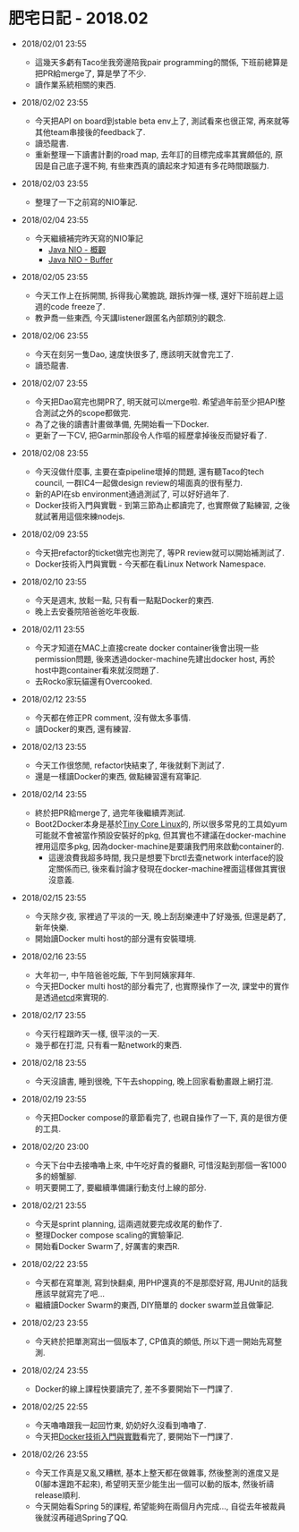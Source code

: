# 肥宅日記 - 2018.02

* 2018/02/01 23:55
    * 這幾天多虧有Taco坐我旁邊陪我pair programming的關係, 下班前總算是把PR給merge了, 算是學了不少.
    * 讀作業系統相關的東西.

* 2018/02/02 23:55
    * 今天把API on board到stable beta env上了, 測試看來也很正常, 再來就等其他team串接後的feedback了.
    * 讀恐龍書.
    * 重新整理一下讀書計劃的road map, 去年訂的目標完成率其實頗低的, 原因是自己底子還不夠, 有些東西真的讀起來才知道有多花時間跟腦力.

* 2018/02/03 23:55
    * 整理了一下之前寫的NIO筆記.

* 2018/02/04 23:55
    * 今天繼續補完昨天寫的NIO筆記
        * [Java NIO - 概觀](https://medium.com/@clu1022/java-nio-%E6%A6%82%E8%A7%80-68b8126a9224)
        * [Java NIO - Buffer](https://medium.com/@clu1022/java-nio-buffer-c98b52fd93ca)

* 2018/02/05 23:55
    * 今天工作上在拆開關, 拆得我心驚膽跳, 跟拆炸彈一樣, 還好下班前趕上這週的code freeze了.
    * 教尹喬一些東西, 今天講listener跟匿名內部類別的觀念.

* 2018/02/06 23:55
    * 今天在刻另一隻Dao, 速度快很多了, 應該明天就會完工了.
    * 讀恐龍書.

* 2018/02/07 23:55
    * 今天把Dao寫完也開PR了, 明天就可以merge啦. 希望過年前至少把API整合測試之外的scope都做完.
    * 為了之後的讀書計畫做準備, 先開始看一下Docker.
    * 更新了一下CV, 把Garmin那段令人作嘔的經歷拿掉後反而變好看了.

* 2018/02/08 23:55
    * 今天沒做什麼事, 主要在查pipeline壞掉的問題, 還有聽Taco的tech council, 一群IC4一起做design review的場面真的很有壓力.
    * 新的API在sb environment通過測試了, 可以好好過年了.
    * Docker技術入門與實戰 - 到第三節為止都讀完了, 也實際做了點練習, 之後就試著用這個來練nodejs.

* 2018/02/09 23:55
    * 今天把refactor的ticket做完也測完了, 等PR review就可以開始補測試了.
    * Docker技術入門與實戰 - 今天都在看Linux Network Namespace.

* 2018/02/10 23:55
    * 今天是週末, 放鬆一點, 只有看一點點Docker的東西.
    * 晚上去安養院陪爸爸吃年夜飯.

* 2018/02/11 23:55
    * 今天才知道在MAC上直接create docker container後會出現一些permission問題, 後來透過docker-machine先建出docker host, 再於host中跑container看來就沒問題了.
    * 去Rocko家玩貓還有Overcooked.

* 2018/02/12 23:55
    * 今天都在修正PR comment, 沒有做太多事情.
    * 讀Docker的東西, 還有練習.

* 2018/02/13 23:55
    * 今天工作很悠閒, refactor快結束了, 年後就剩下測試了.
    * 還是一樣讀Docker的東西, 做點練習還有寫筆記.

* 2018/02/14 23:55
    * 終於把PR給merge了, 過完年後繼續弄測試.
    * Boot2Docker本身是基於[Tiny Core Linux](http://tinycorelinux.net/welcome.html)的, 所以很多常見的工具如yum可能就不會被當作預設安裝好的pkg, 但其實也不建議在docker-machine裡用這麼多pkg, 因為docker-machine是要讓我們用來啟動container的.
        * 這邊浪費我超多時間, 我只是想要下brctl去查network interface的設定關係而已, 後來看討論才發現在docker-machine裡面這樣做其實很沒意義.

* 2018/02/15 23:55
    * 今天除夕夜, 家裡過了平淡的一天, 晚上刮刮樂連中了好幾張, 但還是虧了, 新年快樂.
    * 開始讀Docker multi host的部分還有安裝環境.

* 2018/02/16 23:55
    * 大年初一, 中午陪爸爸吃飯, 下午到阿姨家拜年.
    * 今天把Docker multi host的部分看完了, 也實際操作了一次, 課堂中的實作是透過[etcd](https://coreos.com/etcd/)來實現的.

* 2018/02/17 23:55
    * 今天行程跟昨天一樣, 很平淡的一天.
    * 幾乎都在打混, 只有看一點network的東西.

* 2018/02/18 23:55
    * 今天沒讀書, 睡到很晚, 下午去shopping, 晚上回家看動畫跟上網打混.

* 2018/02/19 23:55
    * 今天把Docker compose的章節看完了, 也親自操作了一下, 真的是很方便的工具.

* 2018/02/20 23:00
    * 今天下台中去接嚕嚕上來, 中午吃好貴的餐廳R, 可惜沒點到那個一客1000多的螃蟹腳.
    * 明天要開工了, 要繼續準備讓行動支付上線的部分.

* 2018/02/21 23:55
    * 今天是sprint planning, 這兩週就要完成收尾的動作了.
    * 整理Docker compose scaling的實驗筆記.
    * 開始看Docker Swarm了, 好厲害的東西R.

* 2018/02/22 23:55
    * 今天都在寫單測, 寫到快翻桌, 用PHP還真的不是那麼好寫, 用JUnit的話我應該早就寫完了吧...
    * 繼續讀Docker Swarm的東西, DIY簡單的 docker swarm並且做筆記.

* 2018/02/23 23:55
    * 今天終於把單測寫出一個版本了, CP值真的頗低, 所以下週一開始先寫整測.

* 2018/02/24 23:55
    * Docker的線上課程快要讀完了, 差不多要開始下一門課了.

* 2018/02/25 22:55
    * 今天嚕嚕跟我一起回竹東, 奶奶好久沒看到嚕嚕了.
    * 今天把[Docker技術入門與實戰](https://www.udemy.com/docker-china/learn/v4/overview)看完了, 要開始下一門課了.

* 2018/02/26 23:55
    * 今天工作真是又亂又糟糕, 基本上整天都在做雜事, 然後整測的進度又是0(腳本還跑不起來), 希望明天至少能生出一個可以動的版本, 然後祈禱release順利.
    * 今天開始看Spring 5的課程, 希望能夠在兩個月內完成..., 自從去年被裁員後就沒再碰過Spring了QQ.
